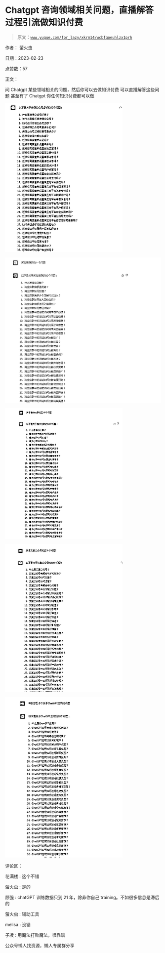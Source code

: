# Chatgpt 咨询领域相关问题，直播解答过程引流做知识付费

> 原文：[`www.yuque.com/for_lazy/xkrm14/wcbfqoeuhlzx1prh`](https://www.yuque.com/for_lazy/xkrm14/wcbfqoeuhlzx1prh)

作者： 萤火虫

日期：2023-02-23

点赞数：57

正文：

问 Chatgpt 某些领域相关的问题，然后你可以去做知识付费 可以直播解答这些问题 甚至有了 Chatgpt 你任何知识付费都可以做

![](img/3cda140d22db2011cb57db3aacb87934.png)  

![](img/e49556696b672c17e3f61b0aaafd039e.png)  

![](img/291dfe098f1f6ebc16f6d97e9b7c5223.png)  

![](img/77ffd2202048b9ae7f8f22da636c179c.png)  

![](img/97e075547358e7e201135b89ee006cee.png)  

评论区：

花满楼 : 这个不错

萤火虫 : 是的

顾强 : chatGPT 训练数据只到 21 年，除非你自己 training。不如很多信息是滞后的

萤火虫 : 辅助工具

melisa : 没错

子凌 : 用魔法打败魔法，很靠谱

公众号懒人找资源，懒人专属群分享

